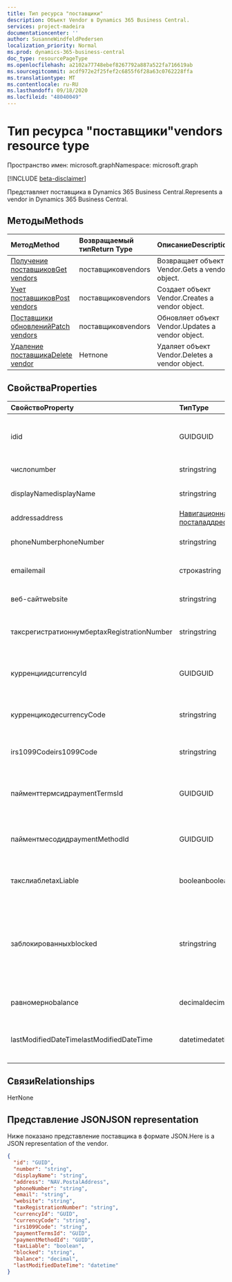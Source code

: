 ```yaml
---
title: Тип ресурса "поставщики"
description: Объект Vendor в Dynamics 365 Business Central.
services: project-madeira
documentationcenter: ''
author: SusanneWindfeldPedersen
localization_priority: Normal
ms.prod: dynamics-365-business-central
doc_type: resourcePageType
ms.openlocfilehash: a2102a77748ebef8267792a887a522fa716619ab
ms.sourcegitcommit: acdf972e2f25fef2c6855f6f28a63c0762228ffa
ms.translationtype: MT
ms.contentlocale: ru-RU
ms.lasthandoff: 09/18/2020
ms.locfileid: "48040049"
---
```

# <a name="vendors-resource-type"></a><span data-ttu-id="3fa70-103">Тип ресурса "поставщики"</span><span class="sxs-lookup"><span data-stu-id="3fa70-103">vendors resource type</span></span>

<span data-ttu-id="3fa70-104">Пространство имен: microsoft.graph</span><span class="sxs-lookup"><span data-stu-id="3fa70-104">Namespace: microsoft.graph</span></span>

[!INCLUDE [beta-disclaimer](../../includes/beta-disclaimer.md)]

<span data-ttu-id="3fa70-105">Представляет поставщика в Dynamics 365 Business Central.</span><span class="sxs-lookup"><span data-stu-id="3fa70-105">Represents a vendor in Dynamics 365 Business Central.</span></span>

## <a name="methods"></a><span data-ttu-id="3fa70-106">Методы</span><span class="sxs-lookup"><span data-stu-id="3fa70-106">Methods</span></span>

| <span data-ttu-id="3fa70-107">Метод</span><span class="sxs-lookup"><span data-stu-id="3fa70-107">Method</span></span>       | <span data-ttu-id="3fa70-108">Возвращаемый тип</span><span class="sxs-lookup"><span data-stu-id="3fa70-108">Return Type</span></span>  |<span data-ttu-id="3fa70-109">Описание</span><span class="sxs-lookup"><span data-stu-id="3fa70-109">Description</span></span>|
|:---------------|:--------|:----------|
|[<span data-ttu-id="3fa70-110">Получение поставщиков</span><span class="sxs-lookup"><span data-stu-id="3fa70-110">Get vendors</span></span>](../api/dynamics-vendor-get.md)|<span data-ttu-id="3fa70-111">поставщиков</span><span class="sxs-lookup"><span data-stu-id="3fa70-111">vendors</span></span>|<span data-ttu-id="3fa70-112">Возвращает объект Vendor.</span><span class="sxs-lookup"><span data-stu-id="3fa70-112">Gets a vendor object.</span></span>|
|[<span data-ttu-id="3fa70-113">Учет поставщиков</span><span class="sxs-lookup"><span data-stu-id="3fa70-113">Post vendors</span></span>](../api/dynamics-create-vendor.md)|<span data-ttu-id="3fa70-114">поставщиков</span><span class="sxs-lookup"><span data-stu-id="3fa70-114">vendors</span></span>|<span data-ttu-id="3fa70-115">Создает объект Vendor.</span><span class="sxs-lookup"><span data-stu-id="3fa70-115">Creates a vendor object.</span></span>|
|[<span data-ttu-id="3fa70-116">Поставщики обновлений</span><span class="sxs-lookup"><span data-stu-id="3fa70-116">Patch vendors</span></span>](../api/dynamics-vendor-update.md)|<span data-ttu-id="3fa70-117">поставщиков</span><span class="sxs-lookup"><span data-stu-id="3fa70-117">vendors</span></span>|<span data-ttu-id="3fa70-118">Обновляет объект Vendor.</span><span class="sxs-lookup"><span data-stu-id="3fa70-118">Updates a vendor object.</span></span>|
|[<span data-ttu-id="3fa70-119">Удаление поставщика</span><span class="sxs-lookup"><span data-stu-id="3fa70-119">Delete vendor</span></span>](../api/dynamics-vendor-delete.md)|<span data-ttu-id="3fa70-120">Нет</span><span class="sxs-lookup"><span data-stu-id="3fa70-120">none</span></span>|<span data-ttu-id="3fa70-121">Удаляет объект Vendor.</span><span class="sxs-lookup"><span data-stu-id="3fa70-121">Deletes a vendor object.</span></span>|

## <a name="properties"></a><span data-ttu-id="3fa70-122">Свойства</span><span class="sxs-lookup"><span data-stu-id="3fa70-122">Properties</span></span>
| <span data-ttu-id="3fa70-123">Свойство</span><span class="sxs-lookup"><span data-stu-id="3fa70-123">Property</span></span>     | <span data-ttu-id="3fa70-124">Тип</span><span class="sxs-lookup"><span data-stu-id="3fa70-124">Type</span></span>   |<span data-ttu-id="3fa70-125">Описание</span><span class="sxs-lookup"><span data-stu-id="3fa70-125">Description</span></span>|
|:---------------|:--------|:----------|
|<span data-ttu-id="3fa70-126">id</span><span class="sxs-lookup"><span data-stu-id="3fa70-126">id</span></span>|<span data-ttu-id="3fa70-127">GUID</span><span class="sxs-lookup"><span data-stu-id="3fa70-127">GUID</span></span>|<span data-ttu-id="3fa70-128">Уникальный идентификатор поставщика.</span><span class="sxs-lookup"><span data-stu-id="3fa70-128">The unique ID of the vendor.</span></span> <span data-ttu-id="3fa70-129">Не редактируемые.</span><span class="sxs-lookup"><span data-stu-id="3fa70-129">Non-editable.</span></span>|
|<span data-ttu-id="3fa70-130">число</span><span class="sxs-lookup"><span data-stu-id="3fa70-130">number</span></span>|<span data-ttu-id="3fa70-131">string</span><span class="sxs-lookup"><span data-stu-id="3fa70-131">string</span></span>|<span data-ttu-id="3fa70-132">Номер поставщика.</span><span class="sxs-lookup"><span data-stu-id="3fa70-132">The vendor number.</span></span>|
|<span data-ttu-id="3fa70-133">displayName</span><span class="sxs-lookup"><span data-stu-id="3fa70-133">displayName</span></span>|<span data-ttu-id="3fa70-134">string</span><span class="sxs-lookup"><span data-stu-id="3fa70-134">string</span></span>|<span data-ttu-id="3fa70-135">Отображаемое имя поставщика.</span><span class="sxs-lookup"><span data-stu-id="3fa70-135">The vendor's display name.</span></span>|
|<span data-ttu-id="3fa70-136">address</span><span class="sxs-lookup"><span data-stu-id="3fa70-136">address</span></span>|[<span data-ttu-id="3fa70-137">Навигационная. посталаддресс</span><span class="sxs-lookup"><span data-stu-id="3fa70-137">NAV.PostalAddress</span></span>](../resources/dynamics-complextypes.md)|<span data-ttu-id="3fa70-138">Адрес поставщика.</span><span class="sxs-lookup"><span data-stu-id="3fa70-138">The vendor's address.</span></span>|
|<span data-ttu-id="3fa70-139">phoneNumber</span><span class="sxs-lookup"><span data-stu-id="3fa70-139">phoneNumber</span></span>|<span data-ttu-id="3fa70-140">string</span><span class="sxs-lookup"><span data-stu-id="3fa70-140">string</span></span>|<span data-ttu-id="3fa70-141">Номер телефона поставщика.</span><span class="sxs-lookup"><span data-stu-id="3fa70-141">The vendor's telephone number.</span></span>|
|<span data-ttu-id="3fa70-142">email</span><span class="sxs-lookup"><span data-stu-id="3fa70-142">email</span></span>|<span data-ttu-id="3fa70-143">строка</span><span class="sxs-lookup"><span data-stu-id="3fa70-143">string</span></span>|<span data-ttu-id="3fa70-144">Адрес электронной почты поставщика.</span><span class="sxs-lookup"><span data-stu-id="3fa70-144">The vendor's email address.</span></span>|
|<span data-ttu-id="3fa70-145">веб-сайт</span><span class="sxs-lookup"><span data-stu-id="3fa70-145">website</span></span>|<span data-ttu-id="3fa70-146">string</span><span class="sxs-lookup"><span data-stu-id="3fa70-146">string</span></span>|<span data-ttu-id="3fa70-147">Адрес веб-сайта поставщика.</span><span class="sxs-lookup"><span data-stu-id="3fa70-147">The vendor's website address.</span></span>|
|<span data-ttu-id="3fa70-148">таксрегистратионнумбер</span><span class="sxs-lookup"><span data-stu-id="3fa70-148">taxRegistrationNumber</span></span>|<span data-ttu-id="3fa70-149">string</span><span class="sxs-lookup"><span data-stu-id="3fa70-149">string</span></span>|<span data-ttu-id="3fa70-150">Регистрационный номер налогоплательщика поставщика.</span><span class="sxs-lookup"><span data-stu-id="3fa70-150">The vendor's tax registration number.</span></span>|
|<span data-ttu-id="3fa70-151">курренциид</span><span class="sxs-lookup"><span data-stu-id="3fa70-151">currencyId</span></span>|<span data-ttu-id="3fa70-152">GUID</span><span class="sxs-lookup"><span data-stu-id="3fa70-152">GUID</span></span>|<span data-ttu-id="3fa70-153">Идентификатор кода валюты по умолчанию для поставщика.</span><span class="sxs-lookup"><span data-stu-id="3fa70-153">The default currency code ID for the vendor.</span></span>|
|<span data-ttu-id="3fa70-154">курренцикоде</span><span class="sxs-lookup"><span data-stu-id="3fa70-154">currencyCode</span></span>|<span data-ttu-id="3fa70-155">string</span><span class="sxs-lookup"><span data-stu-id="3fa70-155">string</span></span>|<span data-ttu-id="3fa70-156">Код валюты по умолчанию для поставщика.</span><span class="sxs-lookup"><span data-stu-id="3fa70-156">The default currency code for the vendor.</span></span>|
|<span data-ttu-id="3fa70-157">irs1099Code</span><span class="sxs-lookup"><span data-stu-id="3fa70-157">irs1099Code</span></span>|<span data-ttu-id="3fa70-158">string</span><span class="sxs-lookup"><span data-stu-id="3fa70-158">string</span></span>|<span data-ttu-id="3fa70-159">Указывает код 1099 для поставщика.</span><span class="sxs-lookup"><span data-stu-id="3fa70-159">Specifies a 1099 code for the vendor.</span></span> <span data-ttu-id="3fa70-160">Только для США.</span><span class="sxs-lookup"><span data-stu-id="3fa70-160">US only.</span></span>|
|<span data-ttu-id="3fa70-161">пайменттермсид</span><span class="sxs-lookup"><span data-stu-id="3fa70-161">paymentTermsId</span></span>|<span data-ttu-id="3fa70-162">GUID</span><span class="sxs-lookup"><span data-stu-id="3fa70-162">GUID</span></span>|<span data-ttu-id="3fa70-163">КОД условий оплаты для поставщика по умолчанию.</span><span class="sxs-lookup"><span data-stu-id="3fa70-163">The default payment terms ID for the vendor.</span></span>|
|<span data-ttu-id="3fa70-164">пайментмесодид</span><span class="sxs-lookup"><span data-stu-id="3fa70-164">paymentMethodId</span></span>|<span data-ttu-id="3fa70-165">GUID</span><span class="sxs-lookup"><span data-stu-id="3fa70-165">GUID</span></span>|<span data-ttu-id="3fa70-166">Идентификатор метода оплаты по умолчанию для поставщика.</span><span class="sxs-lookup"><span data-stu-id="3fa70-166">The default payment method ID for the vendor.</span></span>|
|<span data-ttu-id="3fa70-167">такслиабле</span><span class="sxs-lookup"><span data-stu-id="3fa70-167">taxLiable</span></span>|<span data-ttu-id="3fa70-168">boolean</span><span class="sxs-lookup"><span data-stu-id="3fa70-168">boolean</span></span>|<span data-ttu-id="3fa70-169">Указывает, является ли поставщик подлежащей налогообложению.</span><span class="sxs-lookup"><span data-stu-id="3fa70-169">Specifies if the vendor is liable for tax.</span></span>|
|<span data-ttu-id="3fa70-170">заблокированных</span><span class="sxs-lookup"><span data-stu-id="3fa70-170">blocked</span></span>|<span data-ttu-id="3fa70-171">string</span><span class="sxs-lookup"><span data-stu-id="3fa70-171">string</span></span>|<span data-ttu-id="3fa70-172">Указывает, какие транзакции у поставщика, который не может быть разнесен.</span><span class="sxs-lookup"><span data-stu-id="3fa70-172">Specifies which transactions with the vendor that cannot be posted.</span></span> <span data-ttu-id="3fa70-173">Допустимые значения: пусто, оплата или все</span><span class="sxs-lookup"><span data-stu-id="3fa70-173">Accepted values are blank, Payment or All</span></span>|
|<span data-ttu-id="3fa70-174">равномерно</span><span class="sxs-lookup"><span data-stu-id="3fa70-174">balance</span></span>|<span data-ttu-id="3fa70-175">decimal</span><span class="sxs-lookup"><span data-stu-id="3fa70-175">decimal</span></span>|<span data-ttu-id="3fa70-176">Сальдо поставщика.</span><span class="sxs-lookup"><span data-stu-id="3fa70-176">The vendor's balance.</span></span> <span data-ttu-id="3fa70-177">Только для чтения.</span><span class="sxs-lookup"><span data-stu-id="3fa70-177">Read-Only.</span></span>|
|<span data-ttu-id="3fa70-178">lastModifiedDateTime</span><span class="sxs-lookup"><span data-stu-id="3fa70-178">lastModifiedDateTime</span></span>|<span data-ttu-id="3fa70-179">datetime</span><span class="sxs-lookup"><span data-stu-id="3fa70-179">datetime</span></span>|<span data-ttu-id="3fa70-180">Дата и время последнего изменения поставщика.</span><span class="sxs-lookup"><span data-stu-id="3fa70-180">The last datetime the vendor was modified.</span></span> <span data-ttu-id="3fa70-181">Только для чтения.</span><span class="sxs-lookup"><span data-stu-id="3fa70-181">Read-Only.</span></span>|  


## <a name="relationships"></a><span data-ttu-id="3fa70-182">Связи</span><span class="sxs-lookup"><span data-stu-id="3fa70-182">Relationships</span></span>
<span data-ttu-id="3fa70-183">Нет</span><span class="sxs-lookup"><span data-stu-id="3fa70-183">None</span></span>

## <a name="json-representation"></a><span data-ttu-id="3fa70-184">Представление JSON</span><span class="sxs-lookup"><span data-stu-id="3fa70-184">JSON representation</span></span>

<span data-ttu-id="3fa70-185">Ниже показано представление поставщика в формате JSON.</span><span class="sxs-lookup"><span data-stu-id="3fa70-185">Here is a JSON representation of the vendor.</span></span>

```json
{
  "id": "GUID",
  "number": "string",
  "displayName": "string",
  "address": "NAV.PostalAddress",
  "phoneNumber": "string",
  "email": "string",
  "website": "string",
  "taxRegistrationNumber": "string",
  "currencyId": "GUID",
  "currencyCode": "string",
  "irs1099Code": "string",
  "paymentTermsId": "GUID",
  "paymentMethodId": "GUID",
  "taxLiable": "boolean",
  "blocked": "string",
  "balance": "decimal",
  "lastModifiedDateTime": "datetime"
}

```



